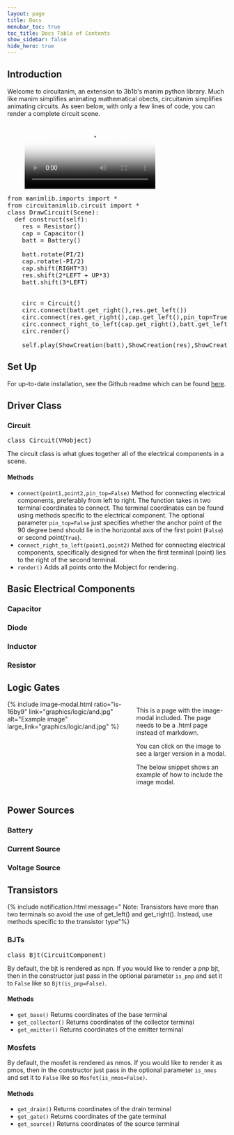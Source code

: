 ```yaml
---
layout: page
title: Docs
menubar_toc: true
toc_title: Docs Table of Contents
show_sidebar: false
hide_hero: true
---
```


## Introduction

Welcome to circuitanim, an extension to 3b1b's manim python library. Much like manim simplifies animating mathematical obects, circuitanim simplifies animating circuits. As seen below, with only a few lines of code, you can render a complete circuit scene.

<!-- blank line -->
<figure class="video_container">
  <video controls="true" allowfullscreen="true" poster="graphics/videos/DrawCircuit_poster.jpg">
    <source src="graphics/videos/DrawCircuit.mp4" type="video/mp4">
    <!--<source src="path/to/video.ogg" type="video/ogg">
    <source src="path/to/video.webm" type="video/webm"> -->
  </video> 
</figure>
<!-- blank line -->


<script src="https://cdn.jsdelivr.net/gh/google/code-prettify@master/loader/run_prettify.js"></script>
<link rel="stylesheet" href="graphics/prettify.css" />

<pre class ="prettyprint lang-py">
from manimlib.imports import *
from circuitanimlib.circuit import *
class DrawCircuit(Scene):
  def construct(self):
    res = Resistor()
    cap = Capacitor()
    batt = Battery()

    batt.rotate(PI/2)
    cap.rotate(-PI/2)
    cap.shift(RIGHT*3)
    res.shift(2*LEFT + UP*3)
    batt.shift(3*LEFT)


    circ = Circuit()
    circ.connect(batt.get_right(),res.get_left())
    circ.connect(res.get_right(),cap.get_left(),pin_top=True)
    circ.connect_right_to_left(cap.get_right(),batt.get_left())
    circ.render()
    
    self.play(ShowCreation(batt),ShowCreation(res),ShowCreation(cap),ShowCreation(circ),run_time=3)
</pre>



## Set Up

For up-to-date installation, see the Github readme which can be found [here](https://github.com/weras2/circuitanim).  

## Driver Class

### Circuit
<pre class ="prettyprint lang-py">
class Circuit(VMobject)
</pre>
The circuit class is what glues together all of the electrical components in a scene. 

#### Methods
- <code class = "prettyprint lang-py">connect(point1,point2,pin_top=False)</code> Method for connecting electrical components, preferably from left to right. The function takes in two terminal coordinates to connect. The terminal coordinates can be found using methods specific to the electrical component. The optional parameter <code class = "prettyprint lang-py">pin_top=False</code> just specifies whether the anchor point of the 90 degree bend should lie in the horizontal axis of the first point (<code class = "prettyprint lang-py">False</code>) or second point(<code class = "prettyprint lang-py">True</code>). <br/>
- <code class = "prettyprint lang-py">connect_right_to_left(point1,point2)</code> Method for connecting electrical components, specifically designed for when the first terminal (point) lies to the right of the second terminal. <br/>
- <code class = "prettyprint lang-py">render()</code> Adds all points onto the Mobject for rendering.

## Basic Electrical Components 

### Capacitor

### Diode 

### Inductor 

### Resistor


## Logic Gates

<div class="columns">
    <div class="column is-4">
        {% include image-modal.html ratio="is-16by9" link="graphics/logic/and.jpg" alt="Example image" large_link="graphics/logic/and.jpg" %}
    </div>
    <div class="column is-8">
        <p>This is a page with the image-modal included. The page needs to be a .html page instead of markdown.</p>
        <p>You can click on the image to see a larger version in a modal.</p>
        <p>The below snippet shows an example of how to include the image modal.</p>
    </div>
</div>



## Power Sources 

### Battery 

### Current Source

### Voltage Source



## Transistors 
{% include notification.html 
message=" Note: Transistors have more than two terminals so avoid the use of get_left() and get_right(). Instead, use methods specific to the transistor type"%}



### BJTs 
<pre class ="prettyprint lang-py">
class Bjt(CircuitComponent)
</pre>

By default, the bjt is rendered as npn. If you would like to render a pnp bjt, then in the constructor just pass in the optional parameter <code class = "prettyprint lang-py">is_pnp</code> and set it to <code class = "prettyprint lang-py">False</code> like so <code class = "prettyprint lang-py">Bjt(is_pnp=False)</code>. 

#### Methods
- <code class = "prettyprint lang-py">get_base()</code> Returns coordinates of the base terminal <br/>
- <code class = "prettyprint lang-py">get_collector()</code> Returns coordinates of the collector terminal <br/>
- <code class = "prettyprint lang-py">get_emitter()</code> Returns coordinates of the emitter terminal <br/>


### Mosfets

By default, the mosfet is rendered as nmos. If you would like to render it as pmos,  then in the constructor just pass in the optional parameter <code class = "prettyprint lang-py">is_nmos</code> and set it to <code class = "prettyprint lang-py">False</code> like so <code class = "prettyprint lang-py">Mosfet(is_nmos=False)</code>.

#### Methods
- <code class = "prettyprint lang-py">get_drain()</code> Returns coordinates of the drain terminal <br/>
- <code class = "prettyprint lang-py">get_gate()</code> Returns coordinates of the gate terminal <br/>
- <code class = "prettyprint lang-py">get_source()</code> Returns coordinates of the source terminal <br/>
